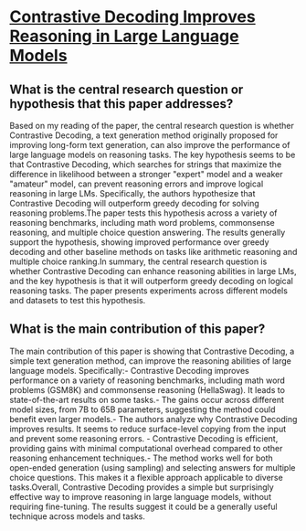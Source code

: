 # [Contrastive Decoding Improves Reasoning in Large Language Models](https://arxiv.org/abs/2309.09117)

## What is the central research question or hypothesis that this paper addresses?

Based on my reading of the paper, the central research question is whether Contrastive Decoding, a text generation method originally proposed for improving long-form text generation, can also improve the performance of large language models on reasoning tasks. The key hypothesis seems to be that Contrastive Decoding, which searches for strings that maximize the difference in likelihood between a stronger "expert" model and a weaker "amateur" model, can prevent reasoning errors and improve logical reasoning in large LMs. Specifically, the authors hypothesize that Contrastive Decoding will outperform greedy decoding for solving reasoning problems.The paper tests this hypothesis across a variety of reasoning benchmarks, including math word problems, commonsense reasoning, and multiple choice question answering. The results generally support the hypothesis, showing improved performance over greedy decoding and other baseline methods on tasks like arithmetic reasoning and multiple choice ranking.In summary, the central research question is whether Contrastive Decoding can enhance reasoning abilities in large LMs, and the key hypothesis is that it will outperform greedy decoding on logical reasoning tasks. The paper presents experiments across different models and datasets to test this hypothesis.


## What is the main contribution of this paper?

The main contribution of this paper is showing that Contrastive Decoding, a simple text generation method, can improve the reasoning abilities of large language models. Specifically:- Contrastive Decoding improves performance on a variety of reasoning benchmarks, including math word problems (GSM8K) and commonsense reasoning (HellaSwag). It leads to state-of-the-art results on some tasks.- The gains occur across different model sizes, from 7B to 65B parameters, suggesting the method could benefit even larger models.- The authors analyze why Contrastive Decoding improves results. It seems to reduce surface-level copying from the input and prevent some reasoning errors. - Contrastive Decoding is efficient, providing gains with minimal computational overhead compared to other reasoning enhancement techniques.- The method works well for both open-ended generation (using sampling) and selecting answers for multiple choice questions. This makes it a flexible approach applicable to diverse tasks.Overall, Contrastive Decoding provides a simple but surprisingly effective way to improve reasoning in large language models, without requiring fine-tuning. The results suggest it could be a generally useful technique across models and tasks.
